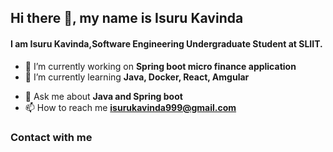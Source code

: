 
## Hi there 👋, my name is Isuru Kavinda
#### I am Isuru Kavinda,Software Engineering Undergraduate Student at SLIIT.

- 🔭 I’m currently working on <b>Spring boot micro finance application</b>
- 🌱 I’m currently learning <b>Java, Docker, React, Amgular</b>
<!-- - 👯 I’m looking to collaborate on ... -->
<!-- - 🤔 I’m looking for help with ... -->
- 💬 Ask me about <b>Java and Spring boot</b>
- 📫 How to reach me <b>isurukavinda999@gmail.com</b>
<!-- - 😄 Pronouns: ... -->
<!-- - ⚡ Fun fact: ... -->

### Contact with me

